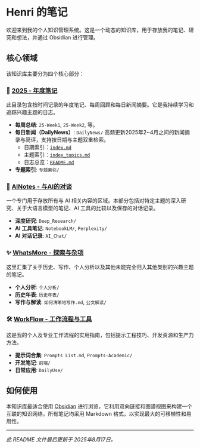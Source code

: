 # Henri 的笔记

欢迎来到我的个人知识管理系统。这是一个动态的知识库，用于存放我的笔记、研究和想法，并通过 Obsidian 进行管理。

## 核心领域

该知识库主要分为四个核心部分：

### 📂 [2025 - 年度笔记](./2025/)
此目录包含按时间记录的年度笔记、每周回顾和每日新闻摘要。它是我持续学习和追踪兴趣主题的日志。

- **每周总结**: `25-Week1`, `25-Week2`, 等。
- **每日新闻（DailyNews）**: `DailyNews/` 高频更新2025年2~4月之间的新闻摘录与简评，支持按日期与主题双重检索。
	- 日期索引：[`index.md`](./2025/DailyNews/index_daily.md)
	- 主题索引：[`index_topics.md`](./2025/DailyNews/index_topics.md)
	- 日志总览：[`README.md`](./2025/DailyNews/README.md)
- **专题索引**: `专题索引/`

### 🧠 [AINotes - 与AI的对谈](./AINotes/)
一个专门用于存放所有与 AI 相关内容的区域。本部分包括对特定主题的深入研究、关于大语言模型的笔记、AI 工具的比较以及保存的对话记录。

- **深度研究**: `Deep_Research/`
- **AI 工具笔记**: `NotebookLM/`, `Perplexity/`
- **AI 对话记录**: `AI_Chat/`

### ✨ [WhatsMore - 探索与杂项](./WhatsMore/)
这里汇集了关于历史、写作、个人分析以及其他未能完全归入其他类别的兴趣主题的笔记。

- **个人分析**: `个人分析/`
- **历史年表**: `历史年表/`
- **写作与解读**: `如何清晰地写作.md`, `公文解读/`

### 🛠️ [WorkFlow - 工作流程与工具](./WorkFlow/)
这是我的个人及专业工作流程的实用指南，包括提示工程技巧、开发资源和生产力方法。

- **提示词合集**: `Prompts List.md`, `Prompts-Academic/`
- **开发笔记**: `前端/`
- **日常应用**: `DailyUse/`

## 如何使用

本知识库最适合使用 [Obsidian](https://obsidian.md/) 进行浏览，它利用双向链接和图谱视图来构建一个互联的知识网络。所有笔记均采用 Markdown 格式，以实现最大的可移植性和易用性。

---
*此 README 文件最后更新于 2025年8月17日。*
